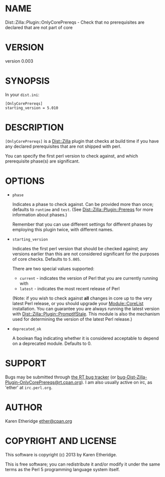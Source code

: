 # NAME

Dist::Zilla::Plugin::OnlyCorePrereqs - Check that no prerequisites are declared that are not part of core

# VERSION

version 0.003

# SYNOPSIS

In your `dist.ini`:

    [OnlyCorePrereqs]
    starting_version = 5.010

# DESCRIPTION

`[OnlyCorePrereqs]` is a [Dist::Zilla](http://search.cpan.org/perldoc?Dist::Zilla) plugin that checks at build time if
you have any declared prerequisites that are not shipped with perl.

You can specify the first perl version to check against, and which
prerequisite phase(s) are significant.

# OPTIONS

- `phase`

    Indicates a phase to check against. Can be provided more than once; defaults
    to `runtime` and `test`.  (See [Dist::Zilla::Plugin::Prereqs](http://search.cpan.org/perldoc?Dist::Zilla::Plugin::Prereqs) for more
    information about phases.)

    Remember that you can use different settings for different phases by employing
    this plugin twice, with different names.

- `starting_version`

    Indicates the first perl version that should be checked against; any versions
    earlier than this are not considered significant for the purposes of core
    checks.  Defaults to `5.005`.

    There are two special values supported:

    - `current` - indicates the version of Perl that you are currently running with
    - `latest` - indicates the most recent release of Perl

    (Note: if you wish to check against __all__ changes in core up to the very
    latest Perl release, or you should upgrade your [Module::CoreList](http://search.cpan.org/perldoc?Module::CoreList) installation.
    You can guarantee you are always running the latest version with
    [Dist::Zilla::Plugin::PromptIfStale](http://search.cpan.org/perldoc?Dist::Zilla::Plugin::PromptIfStale). This module is also the mechanism used for
    determining the version of the latest Perl release.)

- `deprecated_ok`

    A boolean flag indicating whether it is considered acceptable to depend on a
    deprecated module. Defaults to 0.

# SUPPORT

Bugs may be submitted through [the RT bug tracker](https://rt.cpan.org/Public/Dist/Display.html?Name=Dist-Zilla-Plugin-OnlyCorePrereqs)
(or [bug-Dist-Zilla-Plugin-OnlyCorePrereqs@rt.cpan.org](mailto:bug-Dist-Zilla-Plugin-OnlyCorePrereqs@rt.cpan.org)).
I am also usually active on irc, as 'ether' at `irc.perl.org`.

# AUTHOR

Karen Etheridge <ether@cpan.org>

# COPYRIGHT AND LICENSE

This software is copyright (c) 2013 by Karen Etheridge.

This is free software; you can redistribute it and/or modify it under
the same terms as the Perl 5 programming language system itself.
